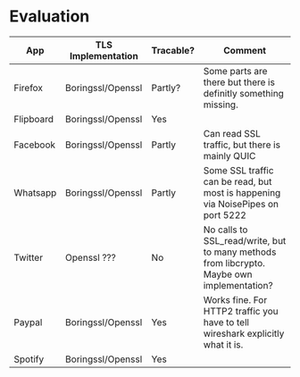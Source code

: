 # Evaluation

| App | TLS Implementation | Tracable? | Comment |
| ------ | ------ | ------ | ------ |
| Firefox | Boringssl/Openssl | Partly? | Some parts are there but there is definitly something missing. |  
| Flipboard | Boringssl/Openssl | Yes | |
| Facebook | Boringssl/Openssl | Partly | Can read SSL traffic, but there is mainly QUIC |
| Whatsapp | Boringssl/Openssl | Partly | Some SSL traffic can be read, but most is happening via NoisePipes on port 5222 |
| Twitter | Openssl ??? | No | No calls to SSL_read/write, but to many methods from libcrypto. Maybe own implementation? |
| Paypal | Boringssl/Openssl | Yes | Works fine. For HTTP2 traffic you have to tell wireshark explicitly what it is. |
| Spotify | Boringssl/Openssl | Yes | |